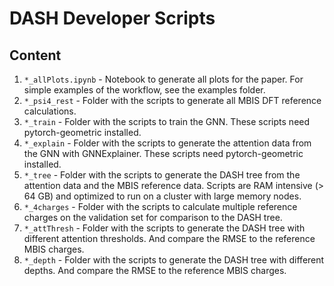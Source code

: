 # DASH Developer Scripts

## Content

1. ```*_allPlots.ipynb``` - Notebook to generate all plots for the paper. For simple examples of the workflow, see the examples folder.
2. ```*_psi4_rest``` - Folder with the scripts to generate all MBIS DFT reference calculations.
3. ```*_train``` - Folder with the scripts to train the GNN. These scripts need pytorch-geometric installed.
4. ```*_explain``` - Folder with the scripts to generate the attention data from the GNN with GNNExplainer. These scripts need pytorch-geometric installed.
5. ```*_tree``` - Folder with the scripts to generate the DASH tree from the attention data and the MBIS reference data. Scripts are RAM intensive (> 64 GB) and optimized to run on a cluster with large memory nodes.
6. ```*_4charges``` - Folder with the scripts to calculate multiple reference charges on the validation set for comparison to the DASH tree.
7. ```*_attThresh``` - Folder with the scripts to generate the DASH tree with different attention thresholds. And compare the RMSE to the reference MBIS charges.
8. ```*_depth``` - Folder with the scripts to generate the DASH tree with different depths. And compare the RMSE to the reference MBIS charges.

